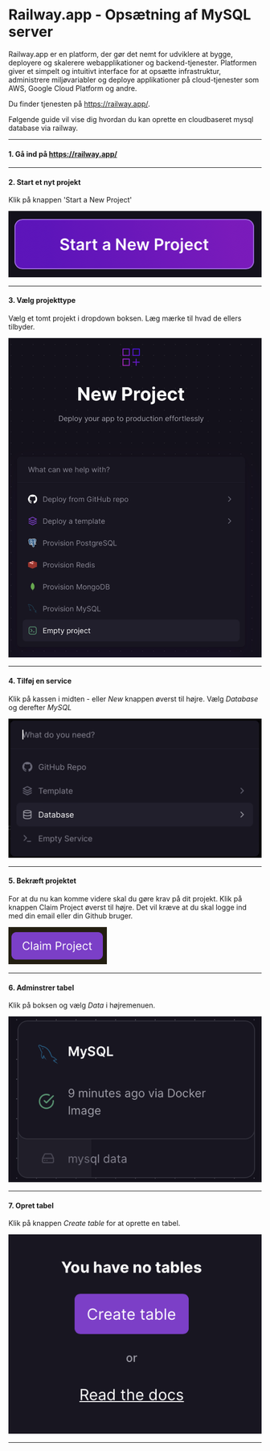 # Railway.app - Opsætning af MySQL server
Railway.app er en platform, der gør det nemt for udviklere at bygge, deployere og skalerere webapplikationer og backend-tjenester. Platformen giver et simpelt og intuitivt interface for at opsætte infrastruktur, administrere miljøvariabler og deploye applikationer på cloud-tjenester som AWS, Google Cloud Platform og andre.

Du finder tjenesten på https://railway.app/.

Følgende guide vil vise dig hvordan du kan oprette en cloudbaseret mysql database via railway.
___
#### 1. Gå ind på https://railway.app/
___
#### 2. Start et nyt projekt
Klik på knappen 'Start a New Project'

![Start new project](./images/1%20-%20Start%20a%20new%20project.png)
___
#### 3. Vælg projekttype
Vælg et tomt projekt i dropdown boksen. Læg mærke til hvad de ellers tilbyder.

![Select empty project](./images/2%20-%20Select%20project%20type.png)
___
#### 4. Tilføj en service
Klik på kassen i midten - eller *New* knappen øverst til højre. Vælg *Database* og derefter *MySQL*

![Select database](./images/3%20-%20Select%20Database.png)
___
#### 5. Bekræft projektet
For at du nu kan komme videre skal du gøre krav på dit projekt. Klik på knappen Claim Project øverst til højre.
Det vil kræve at du skal logge ind med din email eller din Github bruger.

![Claim project](./images/4%20-%20Claim%20project.png)
___
#### 6. Adminstrer tabel
Klik på boksen og vælg *Data* i højremenuen. 

![Claim project](./images/5%20-%20MySQL%20box.png)
___
#### 7. Opret tabel
Klik på knappen *Create table* for at oprette en tabel.

![Claim project](./images/6%20-%20Create%20table.png)
___


